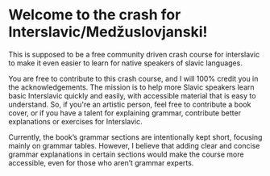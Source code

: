 # Welcome to the crash for Interslavic/Medžuslovjanski!

This is supposed to be a free community driven crash course for interslavic to make it even easier to learn for native speakers of slavic languages.

You are free to contribute to this crash course, and I will 100% credit you in the acknowledgements. The mission is to help more Slavic speakers learn basic Interslavic quickly and easily, with accessible material that is easy to understand. So, if you're an artistic person, feel free to contribute a book cover, or if you have a talent for explaining grammar, contribute better explanations or exercises for Interslavic.

Currently, the book’s grammar sections are intentionally kept short, focusing mainly on grammar tables. However, I believe that adding clear and concise grammar explanations in certain sections would make the course more accessible, even for those who aren’t grammar experts.
